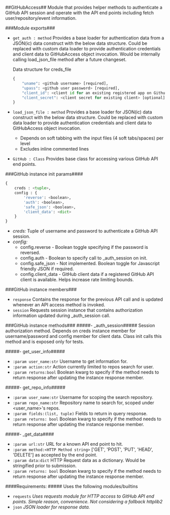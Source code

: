 ##GitHubAccess##
Module that provides helper methods to authenticate a GitHub API session and operate with the API end points including fetch user/repository/event information.

###Module exports###
- ```get_auth : method```
Provides a base loader for authentication data from a JSON(ic) data construct with the below data structure. Could be replaced with custom data loader to provide authentication credentials and client data to GitHubAccess object invocation. Would be internally calling load_json_file method after a future changeset.

    Data structure for creds_file
    ```python
    {
        "uname": <github username> [required],
        "upass": <github user password> [required],
        "client_id": <client id for an existing registered app on Github> [optional],
        "client_secret": <client secret for existing client> [optional]
    }
    ```

- ```load_json_file : method```
Provides a base loader for JSON(ic) data construct with the below data structure. Could be replaced with custom data loader to provide authentication credentials and client data to GitHubAccess object invocation.
	+ Depends on soft tabbing with the input files (4 soft tabs/spaces) per level
	+ Excludes inline commented lines


- ```GitHub : Class```
Provides base class for accessing various GitHub API end points.

###GitHub instance init params####
```python
{
	creds : <tuple>,
    config : {
        'reverse': <boolean>,
        'auth': <boolean>,
        'safe_json': <boolean>,
        'client_data': <dict>
    }
}
```

- _creds:_
	Tuple of username and password to authenticate a GitHub API session.
- _config:_
	- config.reverse - Boolean toggle specifying if the password is reversed. 
	- config.auth - Boolean to specify call to _auth_session on init.
	- config.safe_json - Not implemented. Boolean toggle for Javascript friendly JSON if required.
	- config.client_data - GitHub client data if a registered GitHub API client is available. Helps increase rate limiting bounds.

###GitHub instance members###
- ```response```
Contains the response for the previous API call and is updated whenever an API access method is invoked.
- ```session```
Requests session instance that contains authorization information updated during _auth_session call.

###GitHub instance methods###
#####- _auth_session#####
Session authorization method. Depends on creds instance member for username/password and config member for client data. Class init calls this method and is exposed only for tests.

#####- get_user_info#####
+ ```:param user_name:str``` Username to get information for.
+ ```:param action:str```    Action currently limited to repos search for user.
+ ```:param returns:bool```  Boolean kwarg to specify if the method needs to return response after updating the instance response member.

#####- get_repo_info#####
+ ```:param user_name:str```        Username for scoping the search repository.
+ ```:param repo_name:str```        Repository name to search for, scoped under <user_name>'s repos.
+ ```:param fields:(list, tuple)``` Fields to return in query response.
+ ```:param returns: bool```        Boolean kwarg to specify if the method needs to return response after updating the instance response member.

#####- _get_data####
+ ```:param url:str```                       URL for a known API end point to hit.
+ ```:param method:<HTTP Method string>```   ['GET', 'POST', 'PUT', 'HEAD', 'DELETE'] as accepted by the end point.
+ ```:param data:dict```                     HTTP Request data as a dictionary. Would be stringified prior to submission.
+ ```:param returns: bool```                 Boolean kwarg to specify if the method needs to return response after updating the instance response member.

####Requirements: #####
Uses the following modules/builtins
+ ```requests``` _Uses requests module for HTTP access to GitHub API end points. Simple reason, convenience. Not considering a fallback httplib2_
+ ```json``` _JSON loader for response data._
